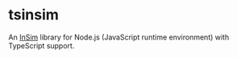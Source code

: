 # tsinsim
An [InSim](https://en.lfsmanual.net/wiki/InSim.txt) library for Node.js (JavaScript runtime environment) with TypeScript support.
